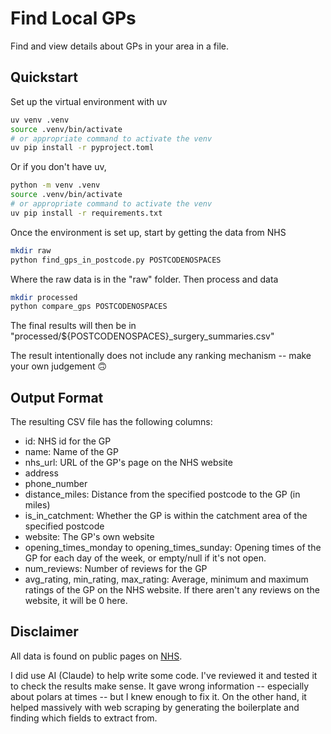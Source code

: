 # Find Local GPs

Find and view details about GPs in your area in a file.

## Quickstart

Set up the virtual environment with uv
```bash
uv venv .venv
source .venv/bin/activate
# or appropriate command to activate the venv
uv pip install -r pyproject.toml
```
Or if you don't have uv,
```bash
python -m venv .venv
source .venv/bin/activate
# or appropriate command to activate the venv
uv pip install -r requirements.txt
```

Once the environment is set up, start by getting the data from NHS
```bash
mkdir raw
python find_gps_in_postcode.py POSTCODENOSPACES
```
Where the raw data is in the "raw" folder. Then process and data
```bash
mkdir processed
python compare_gps POSTCODENOSPACES
```
The final results will then be in "processed/${POSTCODENOSPACES}_surgery_summaries.csv"

The result intentionally does not include any ranking mechanism -- make your own judgement 🙃

## Output Format

The resulting CSV file has the following columns:

- id: NHS id for the GP
- name: Name of the GP
- nhs_url: URL of the GP's page on the NHS website
- address
- phone_number
- distance_miles: Distance from the specified postcode to the GP (in miles)
- is_in_catchment: Whether the GP is within the catchment area of the specified postcode
- website: The GP's own website
- opening_times_monday to opening_times_sunday: Opening times of the GP for each day of the week, or empty/null if it's not open.
- num_reviews: Number of reviews for the GP
- avg_rating, min_rating, max_rating: Average, minimum and maximum ratings of the GP on the NHS website. If there aren't any reviews on the website, it will be 0 here.

## Disclaimer

All data is found on public pages on [NHS](https://www.nhs.uk/service-search/).

I did use AI (Claude) to help write some code. I've reviewed it and tested it to check the results make sense. It gave wrong information -- especially about polars at times -- but I knew enough to fix it. On the other hand, it helped massively with web scraping by generating the boilerplate and finding which fields to extract from.
